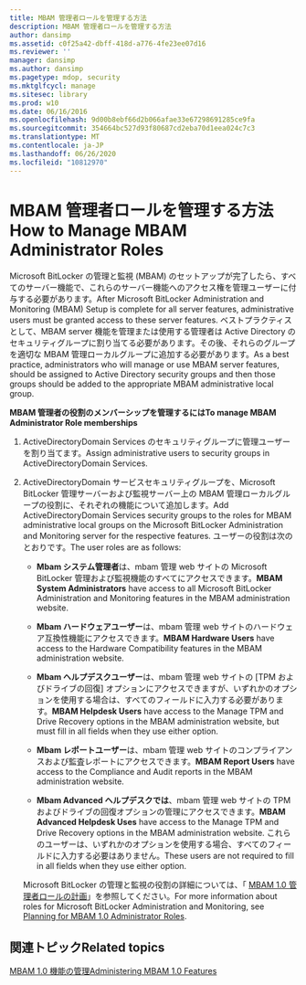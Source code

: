 ```yaml
---
title: MBAM 管理者ロールを管理する方法
description: MBAM 管理者ロールを管理する方法
author: dansimp
ms.assetid: c0f25a42-dbff-418d-a776-4fe23ee07d16
ms.reviewer: ''
manager: dansimp
ms.author: dansimp
ms.pagetype: mdop, security
ms.mktglfcycl: manage
ms.sitesec: library
ms.prod: w10
ms.date: 06/16/2016
ms.openlocfilehash: 9d00b8ebf66d2b066afae33e67298691285ce9fa
ms.sourcegitcommit: 354664bc527d93f80687cd2eba70d1eea024c7c3
ms.translationtype: MT
ms.contentlocale: ja-JP
ms.lasthandoff: 06/26/2020
ms.locfileid: "10812970"
---
```

# <span data-ttu-id="23bd9-103">MBAM 管理者ロールを管理する方法</span><span class="sxs-lookup"><span data-stu-id="23bd9-103">How to Manage MBAM Administrator Roles</span></span>


<span data-ttu-id="23bd9-104">Microsoft BitLocker の管理と監視 (MBAM) のセットアップが完了したら、すべてのサーバー機能で、これらのサーバー機能へのアクセス権を管理ユーザーに付与する必要があります。</span><span class="sxs-lookup"><span data-stu-id="23bd9-104">After Microsoft BitLocker Administration and Monitoring (MBAM) Setup is complete for all server features, administrative users must be granted access to these server features.</span></span> <span data-ttu-id="23bd9-105">ベストプラクティスとして、MBAM server 機能を管理または使用する管理者は Active Directory のセキュリティグループに割り当てる必要があります。その後、それらのグループを適切な MBAM 管理ローカルグループに追加する必要があります。</span><span class="sxs-lookup"><span data-stu-id="23bd9-105">As a best practice, administrators who will manage or use MBAM server features, should be assigned to Active Directory security groups and then those groups should be added to the appropriate MBAM administrative local group.</span></span>

**<span data-ttu-id="23bd9-106">MBAM 管理者の役割のメンバーシップを管理するには</span><span class="sxs-lookup"><span data-stu-id="23bd9-106">To manage MBAM Administrator Role memberships</span></span>**

1.  <span data-ttu-id="23bd9-107">ActiveDirectoryDomain Services のセキュリティグループに管理ユーザーを割り当てます。</span><span class="sxs-lookup"><span data-stu-id="23bd9-107">Assign administrative users to security groups in ActiveDirectoryDomain Services.</span></span>

2.  <span data-ttu-id="23bd9-108">ActiveDirectoryDomain サービスセキュリティグループを、Microsoft BitLocker 管理サーバーおよび監視サーバー上の MBAM 管理ローカルグループの役割に、それぞれの機能について追加します。</span><span class="sxs-lookup"><span data-stu-id="23bd9-108">Add ActiveDirectoryDomain Services security groups to the roles for MBAM administrative local groups on the Microsoft BitLocker Administration and Monitoring server for the respective features.</span></span> <span data-ttu-id="23bd9-109">ユーザーの役割は次のとおりです。</span><span class="sxs-lookup"><span data-stu-id="23bd9-109">The user roles are as follows:</span></span>

    -   <span data-ttu-id="23bd9-110">**Mbam システム管理者**は、mbam 管理 web サイトの Microsoft BitLocker 管理および監視機能のすべてにアクセスできます。</span><span class="sxs-lookup"><span data-stu-id="23bd9-110">**MBAM System Administrators** have access to all Microsoft BitLocker Administration and Monitoring features in the MBAM administration website.</span></span>

    -   <span data-ttu-id="23bd9-111">**Mbam ハードウェアユーザー**は、mbam 管理 web サイトのハードウェア互換性機能にアクセスできます。</span><span class="sxs-lookup"><span data-stu-id="23bd9-111">**MBAM Hardware Users** have access to the Hardware Compatibility features in the MBAM administration website.</span></span>

    -   <span data-ttu-id="23bd9-112">**Mbam ヘルプデスクユーザー**は、mbam 管理 web サイトの [TPM およびドライブの回復] オプションにアクセスできますが、いずれかのオプションを使用する場合は、すべてのフィールドに入力する必要があります。</span><span class="sxs-lookup"><span data-stu-id="23bd9-112">**MBAM Helpdesk Users** have access to the Manage TPM and Drive Recovery options in the MBAM administration website, but must fill in all fields when they use either option.</span></span>

    -   <span data-ttu-id="23bd9-113">**Mbam レポートユーザー**は、mbam 管理 web サイトのコンプライアンスおよび監査レポートにアクセスできます。</span><span class="sxs-lookup"><span data-stu-id="23bd9-113">**MBAM Report Users** have access to the Compliance and Audit reports in the MBAM administration website.</span></span>

    -   <span data-ttu-id="23bd9-114">**Mbam Advanced ヘルプデスクでは**、mbam 管理 web サイトの TPM およびドライブの回復オプションの管理にアクセスできます。</span><span class="sxs-lookup"><span data-stu-id="23bd9-114">**MBAM Advanced Helpdesk Uses** have access to the Manage TPM and Drive Recovery options in the MBAM administration website.</span></span> <span data-ttu-id="23bd9-115">これらのユーザーは、いずれかのオプションを使用する場合、すべてのフィールドに入力する必要はありません。</span><span class="sxs-lookup"><span data-stu-id="23bd9-115">These users are not required to fill in all fields when they use either option.</span></span>

    <span data-ttu-id="23bd9-116">Microsoft BitLocker の管理と監視の役割の詳細については、「 [MBAM 1.0 管理者ロールの計画](planning-for-mbam-10-administrator-roles.md)」を参照してください。</span><span class="sxs-lookup"><span data-stu-id="23bd9-116">For more information about roles for Microsoft BitLocker Administration and Monitoring, see [Planning for MBAM 1.0 Administrator Roles](planning-for-mbam-10-administrator-roles.md).</span></span>

## <span data-ttu-id="23bd9-117">関連トピック</span><span class="sxs-lookup"><span data-stu-id="23bd9-117">Related topics</span></span>


[<span data-ttu-id="23bd9-118">MBAM 1.0 機能の管理</span><span class="sxs-lookup"><span data-stu-id="23bd9-118">Administering MBAM 1.0 Features</span></span>](administering-mbam-10-features.md)

 

 





